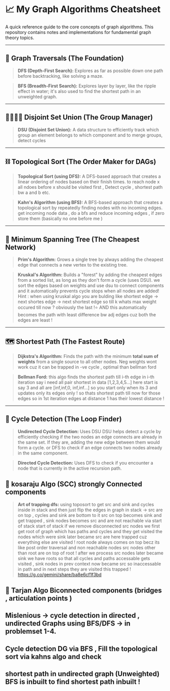 # 📈 My Graph Algorithms Cheatsheet

A quick reference guide to the core concepts of graph algorithms. This repository contains notes and implementations for fundamental graph theory topics.

---

## 🧭 Graph Traversals (The Foundation)

> **DFS (Depth-First Search):** Explores as far as possible down one path before backtracking, like solving a maze.

> **BFS (Breadth-First Search):** Explores layer by layer, like the ripple effect in water; it's also used to find the shortest path in an unweighted graph.

---

## 👨‍👩‍👧‍👦 Disjoint Set Union (The Group Manager)

> **DSU (Disjoint Set Union):** A data structure to efficiently track which group an element belongs to which component and to merge groups, detect cycles
> 

---

## ⛓️ Topological Sort (The Order Maker for DAGs)

> **Topological Sort (using DFS):** A DFS-based approach that creates a linear ordering of nodes based on their finish times.
> to reach node x all ndoes before x should be visited first , Detect cycle , shortest path bw a and b etc.

> **Kahn's Algorithm (using BFS):** A BFS-based approach that creates a topological sort by repeatedly finding nodes with no incoming edges.
> get incoming node data , do a bfs and reduce incoming edges , if zero store them (basically no one before me )

---

## 🌳 Minimum Spanning Tree (The Cheapest Network)

> **Prim's Algorithm:** Grows a single tree by always adding the cheapest edge that connects a new vertex to the existing tree.

> **Kruskal's Algorithm:** Builds a "forest" by adding the cheapest edges from a sorted list, as long as they don't form a cycle (uses DSU).
> we sort the edges based on weights and use dsu to connect components and it automatically prevents cycle stops when all nodes are added!
> Hint : when using kruskal algo you are bulding like shortest edge -> next shortes edge -> next shortest edge so till k whats max weight
> occured till now ? obviously the last !⭐ AND this automatically becomes the path with least difference bw adj edges cuz both the edges are least !

---

## 🗺️ Shortest Path (The Fastest Route)

> **Dijkstra's Algorithm:** Finds the path with the minimum **total sum of weights** from a single source to all other nodes.
> Neg weights wont work cuz it can be trapped in -ve cycle , optimal than bellman ford

> **Bellman Ford:** this algo finds the shortest path till i-th edge in i-th iteration
> say i need all pair shortest in data [1,2,3,4,5...] here start is say 3 and all are [inf,inf,0, inf,inf...]
>  so you start only when its 3 and updates only its edges only ! so thats shortest path till now for those edges so in 1st iteration
> edges at distance 1 has their lowest distance ! 

---

## 🔄 Cycle Detection (The Loop Finder)

> **Undirected Cycle Detection:** Uses DSU DSU helps detect a cycle by efficiently checking if the two nodes an edge connects are already in the same set. If they are, adding the new edge between them would form a cycle. or DFS to check if an edge connects two nodes already in the same component.

> **Directed Cycle Detection:** Uses DFS to check if you encounter a node that is currently in the active recursion path.

## 🔄 kosaraju Algo (SCC) strongly Connected components
> **Art of trapping dfs:** using toposort to get src and sink and cycles inside in stack and then just flip the edges in graph
> in stack -> src are on top , cycles and sink are bottom to it
> src on top becomes sink and get trapped , sink nodes becomes src and are not reachable via start of stack
> start of stack if we remove disconnected src nodes we first get root of graph which has paths and cycles and they get visited
> the nodes which were sink later became src are here trapped cuz everything else are visited !
> root node always comes on top becz its like post order traversal and non reachable nodes src nodes other than root are on top of root !
> after we process src nodes later became sink we have roots so that all cycles and paths accessable gets visited , sink nodes in prev context
> now became src so inaccessable in path and in next steps they are visited this trapped !
https://g.co/gemini/share/ba8e6cf1f3bd

## 🔄 Tarjan Algo Biconnected components (bridges , articulation points ) 

## Mislenious -> cycle detection in directed , undirected Graphs using BFS/DFS -> in problemset 1-4.
## Cycle detection DG via BFS , Fill the topological sort via kahns algo and check 
## shortest path in undirected graph (Unweighted) BFS is inbuilt to find shortest path inbuilt !

 

